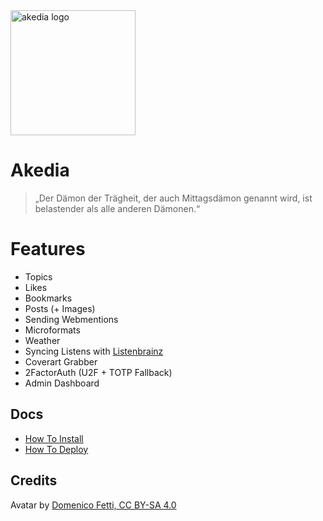 <img src="akedia/raw/branch/master/akedia.jpg" alt="akedia logo" width="200"/>

# Akedia

> „Der Dämon der Trägheit, der auch Mittagsdämon genannt wird, ist belastender als alle anderen Dämonen.“

# Features

* Topics
* Likes
* Bookmarks
* Posts (+ Images)
* Sending Webmentions
* Microformats
* Weather
* Syncing Listens with [Listenbrainz](https://listenbrainz.org)
* Coverart Grabber
* 2FactorAuth (U2F + TOTP Fallback)
* Admin Dashboard

## Docs

* [How To Install](INSTALL.md)
* [How To Deploy](DEPLOY.md)

## Credits

Avatar by [Domenico Fetti, CC BY-SA 4.0](https://commons.wikimedia.org/w/index.php?curid=54113550)